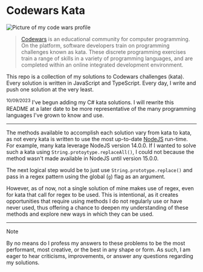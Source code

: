 # Codewars Kata
![Picture of my code wars profile](https://user-images.githubusercontent.com/83247557/214599798-d7723dd4-18e4-421b-b3e3-f08f58214c5c.png)

> [Codewars](https://codewars.com) is an educational community for computer programming. On the platform, software developers train on programming challenges known as kata.
> These discrete programming exercises train a range of skills in a variety of programming languages, and are completed within an online integrated development environment.


This repo is a collection of my solutions to Codewars challenges (kata). Every solution is written in JavaScript and TypeScript. Every day, I write and push one solution at the very least.

<sup>10/09/2023</sup> I've begun adding my C# kata solutions. I will rewrite this README at a later date to be more representative of the many programming languages I've grown to know and use.

---

The methods available to accomplish each solution vary from kata to kata, as not every kata is written to use the most up-to-date [NodeJS](https://nodejs.dev/) run-time. 
For example, many kata leverage NodeJS version 14.0.0. If I wanted to solve such a kata using `String.protoytype.replaceAll()`, I could not because the method wasn't made available in NodeJS until version 15.0.0. 

The next logical step would be to just use `String.prototype.replace()` and pass in a regex pattern using the global (`g`) flag as an argument.

However, as of now, not a single solution of mine makes use of regex, even for kata that call for regex to be used. 
This is intentional, as it creates opportunities that require using methods I do not regularly use or have never used, 
thus offering a chance to deepen my understanding of these methods and explore new ways in which they can be used.

---
> [!NOTE]
> By no means do I profess my answers to these problems to be the most performant, most creative, or the best in any shape or form. 
> As such, I am eager to hear criticisms, improvements, or answer any questions regarding my solutions.

